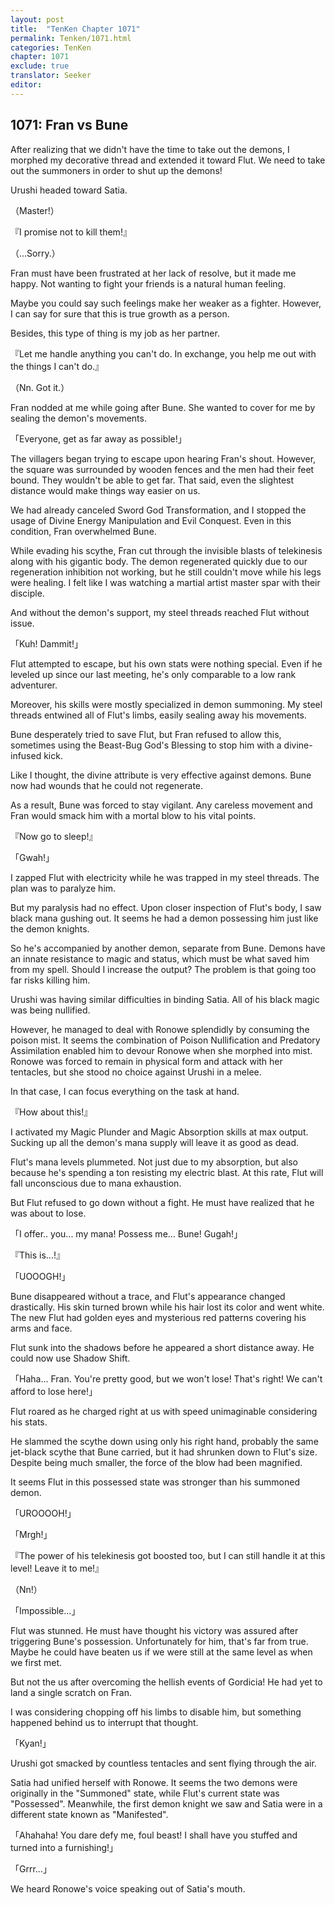 ```yaml
---
layout: post
title:  "TenKen Chapter 1071"
permalink: Tenken/1071.html
categories: TenKen
chapter: 1071
exclude: true
translator: Seeker
editor: 
---
```

<h2>1071: Fran vs Bune</h2>

After realizing that we didn't have the time to take out the demons, I morphed my decorative thread and extended it toward Flut. We need to take out the summoners in order to shut up the demons!

Urushi headed toward Satia.

（Master!）

『I promise not to kill them!』

（...Sorry.）

Fran must have been frustrated at her lack of resolve, but it made me happy. Not wanting to fight your friends is a natural human feeling.

Maybe you could say such feelings make her weaker as a fighter. However, I can say for sure that this is true growth as a person.

Besides, this type of thing is my job as her partner.

『Let me handle anything you can't do. In exchange, you help me out with the things I can't do.』

（Nn. Got it.）

Fran nodded at me while going after Bune. She wanted to cover for me by sealing the demon's movements.

「Everyone, get as far away as possible!」

The villagers began trying to escape upon hearing Fran's shout. However, the square was surrounded by wooden fences and the men had their feet bound. They wouldn't be able to get far. That said, even the slightest distance would make things way easier on us.

We had already canceled Sword God Transformation, and I stopped the usage of Divine Energy Manipulation and Evil Conquest. Even in this condition, Fran overwhelmed Bune.

While evading his scythe, Fran cut through the invisible blasts of telekinesis along with his gigantic body. The demon regenerated quickly due to our regeneration inhibition not working, but he still couldn't move while his legs were healing. I felt like I was watching a martial artist master spar with their disciple.

And without the demon's support, my steel threads reached Flut without issue.

「Kuh! Dammit!」

Flut attempted to escape, but his own stats were nothing special. Even if he leveled up since our last meeting, he's only comparable to a low rank adventurer.

Moreover, his skills were mostly specialized in demon summoning. My steel threads entwined all of Flut's limbs, easily sealing away his movements.

Bune desperately tried to save Flut, but Fran refused to allow this, sometimes using the Beast-Bug God's Blessing to stop him with a divine-infused kick.

Like I thought, the divine attribute is very effective against demons. Bune now had wounds that he could not regenerate.

As a result, Bune was forced to stay vigilant. Any careless movement and Fran would smack him with a mortal blow to his vital points.

『Now go to sleep!』

「Gwah!」

I zapped Flut with electricity while he was trapped in my steel threads. The plan was to paralyze him.

But my paralysis had no effect. Upon closer inspection of Flut's body, I saw black mana gushing out. It seems he had a demon possessing him just like the demon knights.

So he's accompanied by another demon, separate from Bune. Demons have an innate resistance to magic and status, which must be what saved him from my spell. Should I increase the output? The problem is that going too far risks killing him.

Urushi was having similar difficulties in binding Satia. All of his black magic was being nullified.

However, he managed to deal with Ronowe splendidly by consuming the poison mist. It seems the combination of Poison Nullification and Predatory Assimilation enabled him to devour Ronowe when she morphed into mist. Ronowe was forced to remain in physical form and attack with her tentacles, but she stood no choice against Urushi in a melee.

In that case, I can focus everything on the task at hand.

『How about this!』

I activated my Magic Plunder and Magic Absorption skills at max output. Sucking up all the demon's mana supply will leave it as good as dead.

Flut's mana levels plummeted. Not just due to my absorption, but also because he's spending a ton resisting my electric blast. At this rate, Flut will fall unconscious due to mana exhaustion.

But Flut refused to go down without a fight. He must have realized that he was about to lose.

「I offer.. you... my mana! Possess me... Bune! Gugah!」

『This is...!』

「UOOOGH!」

Bune disappeared without a trace, and Flut's appearance changed drastically. His skin turned brown while his hair lost its color and went white. The new Flut had golden eyes and mysterious red patterns covering his arms and face.

Flut sunk into the shadows before he appeared a short distance away. He could now use Shadow Shift.

「Haha... Fran. You're pretty good, but we won't lose! That's right! We can't afford to lose here!」

Flut roared as he charged right at us with speed unimaginable considering his stats.

He slammed the scythe down using only his right hand, probably the same jet-black scythe that Bune carried, but it had shrunken down to Flut's size. Despite being much smaller, the force of the blow had been magnified.

It seems Flut in this possessed state was stronger than his summoned demon.

「UROOOOH!」

「Mrgh!」

『The power of his telekinesis got boosted too, but I can still handle it at this level! Leave it to me!』

（Nn!）

「Impossible...」

Flut was stunned. He must have thought his victory was assured after triggering Bune's possession. Unfortunately for him, that's far from true. Maybe he could have beaten us if we were still at the same level as when we first met.

But not the us after overcoming the hellish events of Gordicia! He had yet to land a single scratch on Fran.

I was considering chopping off his limbs to disable him, but something happened behind us to interrupt that thought.

「Kyan!」

Urushi got smacked by countless tentacles and sent flying through the air.

Satia had unified herself with Ronowe. It seems the two demons were originally in the "Summoned" state, while Flut's current state was "Possessed". Meanwhile, the first demon knight we saw and Satia were in a different state known as "Manifested".

「Ahahaha! You dare defy me, foul beast! I shall have you stuffed and turned into a furnishing!」

「Grrr...」

We heard Ronowe's voice speaking out of Satia's mouth.

